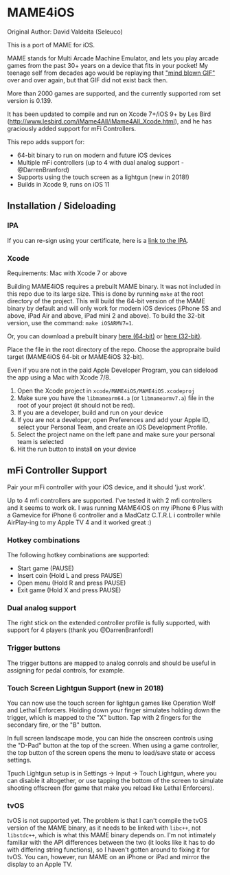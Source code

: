 # MAME4iOS

Original Author: David Valdeita (Seleuco)<br/>

This is a port of MAME for iOS.

MAME stands for Multi Arcade Machine Emulator, and lets you play arcade games from the past 30+ years on a device that fits in your pocket! My teenage self from decades ago would be replaying that ["mind blown GIF"](https://media0.giphy.com/media/xT0xeJpnrWC4XWblEk/giphy.gif) over and over again, but that GIF did not exist back then.

More than 2000 games are supported, and the currently supported rom set version is 0.139.

It has been updated to compile and run on Xcode 7+/iOS 9+ by Les Bird (http://www.lesbird.com/iMame4All/iMame4All_Xcode.html), and he has graciously added support for mFi Controllers.

This repo adds support for:

- 64-bit binary to run on modern and future iOS devices
- Multiple mFi controllers (up to 4 with dual analog support - @DarrenBranford)
- Supports using the touch screen as a lightgun (new in 2018!)
- Builds in Xcode 9, runs on iOS 11 

## Installation / Sideloading

### IPA 

If you can re-sign using your certificate, here is a [link to the IPA](https://mega.nz/#!XII3UTxb!LsCOZIPDwwk35SfPYlMg8I9WQZMFLU_y9VjchGSObCg).

### Xcode

Requirements: Mac with Xcode 7 or above

Building MAME4iOS requires a prebuilt MAME binary. It was not included in this repo due to its large size. This is done by running `make` at the root directory of the project. This will build the 64-bit version of the MAME binary by default and will only work for modern iOS devices (iPhone 5S and above, iPad Air and above, iPad mini 2 and above). To build the 32-bit version, use the command: `make iOSARMV7=1`.

Or, you can download a prebuilt binary [here (64-bit)](https://mega.nz/#!WYBx2B5D!cvuyxKehT4LQ7Iiz8kMJeh8uQ-TWWEUJlngBHKfTICo) or [here (32-bit)](https://mega.nz/#!zNYQCaBZ!a7JaLbiQ65kUQZlxxAGOsRHln2F0dDM1Rly_I5t54KE).

Place the file in the root directory of the repo. Choose the appropraite build target (MAME4iOS 64-bit or MAME4iOS 32-bit).

Even if you are not in the paid Apple Developer Program, you can sideload the app using a Mac with Xcode 7/8.

1. Open the Xcode project in `xcode/MAME4iOS/MAME4iOS.xcodeproj`
2. Make sure you have the `libmamearm64.a` (or `libmamearmv7.a`) file in the root of your project (it should not be red).
1. If you are a developer, build and run on your device
1. If you are not a developer, open Preferences and add your Apple ID, select your Personal Team, and create an iOS Development Profile.
1. Select the project name on the left pane and make sure your personal team is selected
1. Hit the run button to install on your device

## mFi Controller Support

Pair your mFi controller with your iOS device, and it should 'just work'. 

Up to 4 mfi controllers are supported. I've tested it with 2 mfi controllers and it seems to work ok. I was running MAME4iOS on my iPhone 6 Plus with a Gamevice for iPhone 6 controller and a MadCatz C.T.R.L i controller while AirPlay-ing to my Apple TV 4 and it worked great :)

### Hotkey combinations

The following hotkey combinations are supported:

- Start game (PAUSE)
- Insert coin (Hold L and press PAUSE)
- Open menu (Hold R and press PAUSE)
- Exit game (Hold X and press PAUSE)

### Dual analog support

The right stick on the extended controller profile is fully supported, with support for 4 players (thank you @DarrenBranford!)

### Trigger buttons

The trigger buttons are mapped to analog conrols and should be useful in assigning for pedal controls, for example.

### Touch Screen Lightgun Support (new in 2018)

You can now use the touch screen for lightgun games like Operation Wolf and Lethal Enforcers. Holding down your finger simulates holding down the trigger, which is mapped to the "X" button. Tap with 2 fingers for the secondary fire, or the "B" button.

In full screen landscape mode, you can hide the onscreen controls using the "D-Pad" button at the top of the screen. When using a game controller, the top button of the screen opens the menu to load/save state or access settings.

Tpuch Lightgun setup is in Settings -> Input -> Touch Lightgun, where you can disable it altogether, or use tapping the bottom of the screen to simulate shooting offscreen (for game that make you reload like Lethal Enforcers).

### tvOS

tvOS is not supported yet. The problem is that I can't compile the tvOS version of the MAME binary, as it needs to be linked with `libc++`, not `libstdc++`, which is what this MAME binary depends on. I'm not intimately familiar with the API differences between the two (it looks like it has to do with differing string functions), so I haven't gotten around to fixing it for tvOS. You can, however, run MAME on an iPhone or iPad and mirror the display to an Apple TV.
